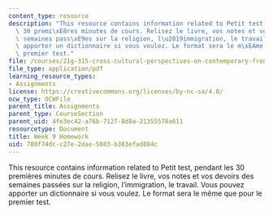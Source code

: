 ```yaml
---
content_type: resource
description: "This resource contains information related to Petit test, pendant les\
  \ 30 premi\xE8res minutes de cours. Relisez le livre, vos notes et vos devoirs des\
  \ semaines pass\xE9es sur la religion, l\u2019immigration, le travail. Vous pouvez\
  \ apporter un dictionnaire si vous voulez. Le format sera le m\xEAme que pour le\
  \ premier test."
file: /courses/21g-315-cross-cultural-perspectives-on-contemporary-french-society-fall-2011/780f74dcc27e2dae5083b383efad884c_MIT21G_315F11_hmkwk9.pdf
file_type: application/pdf
learning_resource_types:
- Assignments
license: https://creativecommons.org/licenses/by-nc-sa/4.0/
ocw_type: OCWFile
parent_title: Assignments
parent_type: CourseSection
parent_uid: 4fe3ec42-a76b-7127-8d8a-21355578a611
resourcetype: Document
title: Week 9 Homework
uid: 780f74dc-c27e-2dae-5083-b383efad884c
---
```

This resource contains information related to Petit test, pendant les 30 premières minutes de cours. Relisez le livre, vos notes et vos devoirs des semaines passées sur la religion, l’immigration, le travail. Vous pouvez apporter un dictionnaire si vous voulez. Le format sera le même que pour le premier test.